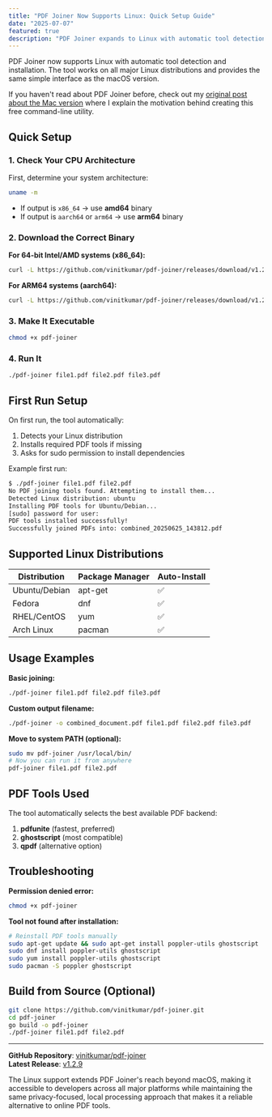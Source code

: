 ```yaml
---
title: "PDF Joiner Now Supports Linux: Quick Setup Guide"
date: "2025-07-07"
featured: true
description: "PDF Joiner expands to Linux with automatic tool detection and installation. Simple setup guide for all major Linux distributions with the same intuitive interface as the macOS version."
---
```


PDF Joiner now supports Linux with automatic tool detection and installation. The tool works on all major Linux distributions and provides the same simple interface as the macOS version.

If you haven't read about PDF Joiner before, check out my [original post about the Mac version](/pdf-joiner/) where I explain the motivation behind creating this free command-line utility.

## Quick Setup

### 1. Check Your CPU Architecture

First, determine your system architecture:

```bash
uname -m
```

- If output is `x86_64` → use **amd64** binary
- If output is `aarch64` or `arm64` → use **arm64** binary

### 2. Download the Correct Binary

**For 64-bit Intel/AMD systems (x86_64):**
```bash
curl -L https://github.com/vinitkumar/pdf-joiner/releases/download/v1.2.9/pdf-joiner-linux-amd64 -o pdf-joiner
```

**For ARM64 systems (aarch64):**
```bash
curl -L https://github.com/vinitkumar/pdf-joiner/releases/download/v1.2.9/pdf-joiner-linux-arm64 -o pdf-joiner
```

### 3. Make It Executable

```bash
chmod +x pdf-joiner
```

### 4. Run It

```bash
./pdf-joiner file1.pdf file2.pdf file3.pdf
```

## First Run Setup

On first run, the tool automatically:
1. Detects your Linux distribution
2. Installs required PDF tools if missing
3. Asks for sudo permission to install dependencies

Example first run:
```bash
$ ./pdf-joiner file1.pdf file2.pdf
No PDF joining tools found. Attempting to install them...
Detected Linux distribution: ubuntu
Installing PDF tools for Ubuntu/Debian...
[sudo] password for user: 
PDF tools installed successfully!
Successfully joined PDFs into: combined_20250625_143812.pdf
```

## Supported Linux Distributions

| Distribution | Package Manager | Auto-Install |
|--------------|----------------|--------------|
| Ubuntu/Debian | apt-get | ✅ |
| Fedora | dnf | ✅ |
| RHEL/CentOS | yum | ✅ |
| Arch Linux | pacman | ✅ |

## Usage Examples

**Basic joining:**
```bash
./pdf-joiner file1.pdf file2.pdf file3.pdf
```

**Custom output filename:**
```bash
./pdf-joiner -o combined_document.pdf file1.pdf file2.pdf file3.pdf
```

**Move to system PATH (optional):**
```bash
sudo mv pdf-joiner /usr/local/bin/
# Now you can run it from anywhere
pdf-joiner file1.pdf file2.pdf
```

## PDF Tools Used

The tool automatically selects the best available PDF backend:
1. **pdfunite** (fastest, preferred)
2. **ghostscript** (most compatible)
3. **qpdf** (alternative option)

## Troubleshooting

**Permission denied error:**
```bash
chmod +x pdf-joiner
```

**Tool not found after installation:**
```bash
# Reinstall PDF tools manually
sudo apt-get update && sudo apt-get install poppler-utils ghostscript  # Ubuntu/Debian
sudo dnf install poppler-utils ghostscript                              # Fedora
sudo yum install poppler-utils ghostscript                              # RHEL/CentOS
sudo pacman -S poppler ghostscript                                       # Arch Linux
```

## Build from Source (Optional)

```bash
git clone https://github.com/vinitkumar/pdf-joiner.git
cd pdf-joiner
go build -o pdf-joiner
./pdf-joiner file1.pdf file2.pdf
```

---

**GitHub Repository**: [vinitkumar/pdf-joiner](https://github.com/vinitkumar/pdf-joiner)  
**Latest Release**: [v1.2.9](https://github.com/vinitkumar/pdf-joiner/releases/tag/v1.2.9)

The Linux support extends PDF Joiner's reach beyond macOS, making it accessible to developers across all major platforms while maintaining the same privacy-focused, local processing approach that makes it a reliable alternative to online PDF tools. 